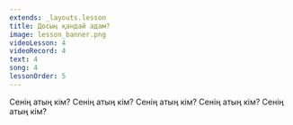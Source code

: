 ```yaml
---
extends: _layouts.lesson
title: Досың қандай адам?
image: lesson_banner.png
videoLesson: 4
videoRecord: 4
text: 4
song: 4
lessonOrder: 5
---
```


Сенің атың кім?
Сенің атың кім?
Сенің атың кім?
Сенің атың кім?
Сенің атың кім?
